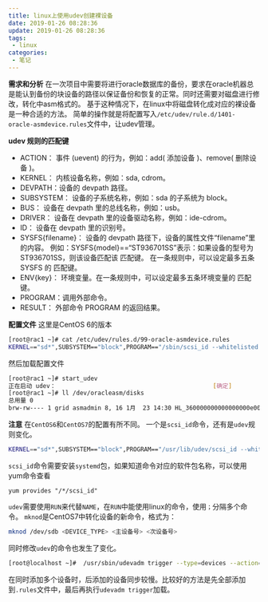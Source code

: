 ```yaml
---
title: linux上使用udev创建裸设备
date: 2019-01-26 08:28:36
update: 2019-01-26 08:28:36
tags:
 - linux
categories:
 - 笔记
---
```

**需求和分析**
在一次项目中需要将进行oracle数据库的备份，要求在oracle机器总是能认到备份的块设备的路径以保证备份和恢复的正常。同时还需要对磁盘进行修改，转化中asm格式的。
基于这种情况下，在linux中将磁盘转化成对应的裸设备是一种合适的方法。
简单的操作就是将配置写入`/etc/udev/rule.d/1401-oracle-asmdevice.rules`文件中，让udev管理。

**udev 规则的匹配键**
- ACTION： 事件 (uevent) 的行为，例如：add( 添加设备 )、remove( 删除设备 )。
- KERNEL： 内核设备名称，例如：sda, cdrom。
- DEVPATH：设备的 devpath 路径。
- SUBSYSTEM： 设备的子系统名称，例如：sda 的子系统为 block。
- BUS： 设备在 devpath 里的总线名称，例如：usb。
- DRIVER： 设备在 devpath 里的设备驱动名称，例如：ide-cdrom。
- ID： 设备在 devpath 里的识别号。
- SYSFS{filename}： 设备的 devpath 路径下，设备的属性文件“filename”里的内容。
例如：SYSFS{model}==“ST936701SS”表示：如果设备的型号为 ST936701SS，则该设备匹配该 匹配键。
在一条规则中，可以设定最多五条 SYSFS 的 匹配键。
- ENV{key}： 环境变量。在一条规则中，可以设定最多五条环境变量的 匹配键。
- PROGRAM：调用外部命令。
- RESULT： 外部命令 PROGRAM 的返回结果。

**配置文件**
这里是CentOS 6的版本
```bash
[root@rac1 ~]# cat /etc/udev/rules.d/99-oracle-asmdevice.rules 
KERNEL=="sd*",SUBSYSTEM=="block",PROGRAM=="/sbin/scsi_id --whitelisted --replace-whitespace --device=/dev/$name",RESULT=="360000000000000000e00000000020fa8",NAME+="oracleasm/disks/HL_360000000000000000e00000000020fa8",OWNER="grid",GROUP="asmadmin",MODE="0660"
```
然后加载配置文件
```bash
[root@rac1 ~]# start_udev 
正在启动 udev：                                            [确定]
[root@rac1 ~]# ll /dev/oracleasm/disks 
总用量 0
brw-rw---- 1 grid asmadmin 8, 16 1月  23 14:30 HL_360000000000000000e00000000020fa8
```
**注意**
在`CentOS6`和`CentOS7`的配置有所不同。
一个是`scsi_id`命令，还有是`udev`规则变化。
```bash
KERNEL=="sd*",SUBSYSTEM=="block",PROGRAM=="/usr/lib/udev/scsi_id --whitelisted --replace-whitespace --device=/dev/$name",RESULT=="360000000000000000e00000000160fa8",RUN+="/bin/sh -c 'mkdir -pv /dev/oracleasm/disks;mknod /dev/oracleasm/disks/HL_360000000000000000e00000000160fa8 b 1 3; chown grid:oinstall /dev/oracleasm/disks/HL_360000000000000000e00000000160fa8; chmod 0660 /dev/oracleasm/disks/HL_360000000000000000e00000000160fa8'"
```
`scsi_id`命令需要安装`systemd`包，如果知道命令对应的软件包名称，可以使用yum命令查看
```
yum provides "/*/scsi_id"
```
`udev`需要使用`RUN`来代替`NAME`，在`RUN`中能使用linux的命令，使用`；`分隔多个命令。
`mknod`是CentOS7中转化设备的新命令，格式为：
```bash
mknod /dev/sdb <DEVICE_TYPE> <主设备号> <次设备号>
```
同时修改`udev`的命令也发生了变化。
```bash
[root@localhost ~]#  /usr/sbin/udevadm trigger --type=devices --action=change
```
在同时添加多个设备时，后添加的设备同步较慢。比较好的方法是先全部添加到`.rules`文件中，最后再执行`udevadm trigger`加载。